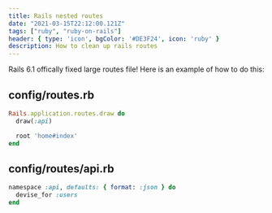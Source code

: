 ```yaml
---
title: Rails nested routes
date: "2021-03-15T22:12:00.121Z"
tags: ["ruby", "ruby-on-rails"]
header: { type: 'icon', bgColor: '#DE3F24', icon: 'ruby' }
description: How to clean up rails routes
---
```


Rails 6.1 offically fixed large routes file!
Here is an example of how to do this:


## config/routes.rb
```ruby
Rails.application.routes.draw do
  draw(:api)

  root 'home#index'
end
```

## config/routes/api.rb
```ruby
namespace :api, defaults: { format: :json } do
  devise_for :users
end
```

